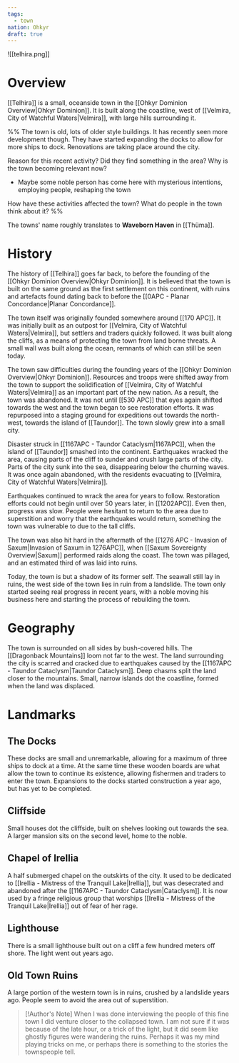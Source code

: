 ```yaml
---
tags:
  - town
nation: Ohkyr
draft: true
---
```

![[telhira.png]]
# Overview
[[Telhira]] is a small, oceanside town in the [[Ohkyr Dominion Overview|Ohkyr Dominion]]. It is built along the coastline, west of [[Velmira, City of Watchful Waters|Velmira]], with large hills surrounding it.

%%
The town is old, lots of older style buildings. It has recently seen more development though. They have started expanding the docks to allow for more ships to dock. Renovations are taking place around the city.

Reason for this recent activity? Did they find something in the area? Why is the town becoming relevant now?
- Maybe some noble person has come here with mysterious intentions, employing people, reshaping the town

How have these activities affected the town? What do people in the town think about it?
%%

The towns' name roughly translates to **Waveborn Haven** in [[Thüma]].
# History
The history of [[Telhira]] goes far back, to before the founding of the [[Ohkyr Dominion Overview|Ohkyr Dominion]]. It is believed that the town is built on the same ground as the first settlement on this continent, with ruins and artefacts found dating back to before the [[0APC - Planar Concordance|Planar Concordance]].

The town itself was originally founded somewhere around [[170 APC]]. It was initially built as an outpost for [[Velmira, City of Watchful Waters|Velmira]], but settlers and traders quickly followed. It was built along the cliffs, as a means of protecting the town from land borne threats. A small wall was built along the ocean, remnants of which can still be seen today.

The town saw difficulties during the founding years of the [[Ohkyr Dominion Overview|Ohkyr Dominion]]. Resources and troops were shifted away from the town to support the solidification of [[Velmira, City of Watchful Waters|Velmira]] as an important part of the new nation. As a result, the town was abandoned. It was not until [[530 APC]] that eyes again shifted towards the west and the town began to see restoration efforts. It was repurposed into a staging ground for expeditions out towards the north-west, towards the island of [[Taundor]]. The town slowly grew into a small city.

Disaster struck in [[1167APC - Taundor Cataclysm|1167APC]], when the island of [[Taundor]] smashed into the continent. Earthquakes wracked the area, causing parts of the cliff to sunder and crush large parts of the city. Parts of the city sunk into the sea, disappearing below the churning waves. It was once again abandoned, with the residents evacuating to [[Velmira, City of Watchful Waters|Velmira]].

Earthquakes continued to wrack the area for years to follow. Restoration efforts could not begin until over 50 years later, in [[1202APC]]. Even then, progress was slow. People were hesitant to return to the area due to superstition and worry that the earthquakes would return, something the town was vulnerable to due to the tall cliffs.

The town was also hit hard in the aftermath of the [[1276 APC - Invasion of Saxum|Invasion of Saxum in 1276APC]], when [[Saxum Sovereignty Overview|Saxum]] performed raids along the coast. The town was pillaged, and an estimated third of was laid into ruins.

Today, the town is but a shadow of its former self. The seawall still lay in ruins, the west side of the town lies in ruin from a landslide. The town only started seeing real progress in recent years, with a noble moving his business here and starting the process of rebuilding the town.
# Geography
The town is surrounded on all sides by bush-covered hills. The [[Dragonback Mountains]] loom not far to the west. The land surrounding the city is scarred and cracked due to earthquakes caused by the [[1167APC - Taundor Cataclysm|Taundor Cataclysm]]. Deep chasms split the land closer to the mountains. Small, narrow islands dot the coastline, formed when the land was displaced.
# Landmarks
## The Docks
These docks are small and unremarkable, allowing for a maximum of three ships to dock at a time. At the same time these wooden boards are what allow the town to continue its existence, allowing fishermen and traders to enter the town. Expansions to the docks started construction a year ago, but has yet to be completed.
## Cliffside
Small houses dot the cliffside, built on shelves looking out towards the sea. A larger mansion sits on the second level, home to the noble.
## Chapel of Irellia
A half submerged chapel on the outskirts of the city. It used to be dedicated to [[Irellia - Mistress of the Tranquil Lake|Irellia]], but was desecrated and abandoned after the [[1167APC - Taundor Cataclysm|Cataclysm]]. It is now used by a fringe religious group that worships [[Irellia - Mistress of the Tranquil Lake|Irellia]] out of fear of her rage.
## Lighthouse
There is a small lighthouse built out on a cliff a few hundred meters off shore. The light went out years ago.
## Old Town Ruins
A large portion of the western town is in ruins, crushed by a landslide years ago. People seem to avoid the area out of superstition.

> [!Author's Note]
> When I was done interviewing the people of this fine town I did venture closer to the collapsed town. I am not sure if it was because of the late hour, or a trick of the light, but it did seem like ghostly figures were wandering the ruins. Perhaps it was my mind playing tricks on me, or perhaps there is something to the stories the townspeople tell.
